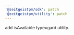 ```yaml
---
'@zeitgeistpm/sdk': patch
'@zeitgeistpm/utility': patch
---
```


add isAvailable typeugard utility.
